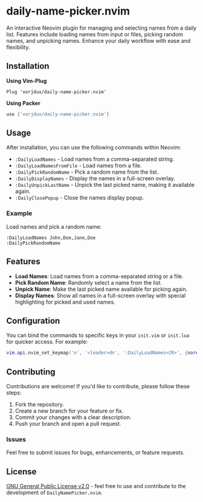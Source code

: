
# daily-name-picker.nvim

An interactive Neovim plugin for managing and selecting names from a daily list. Features include loading names from input or files, picking random names, and unpicking names. Enhance your daily workflow with ease and flexibility.

## Installation

**Using Vim-Plug**

```vim
Plug 'vorjdux/daily-name-picker.nvim'
```

**Using Packer**

```lua
use {'vorjdux/daily-name-picker.nvim'}
```

## Usage

After installation, you can use the following commands within Neovim:

- `:DailyLoadNames` - Load names from a comma-separated string.
- `:DailyLoadNamesFromFile` - Load names from a file.
- `:DailyPickRandomName` - Pick a random name from the list.
- `:DailyDisplayNames` - Display the names in a full-screen overlay.
- `:DailyUnpickLastName` - Unpick the last picked name, making it available again.
- `:DailyClosePopup` - Close the names display popup.

### Example

Load names and pick a random name:

```vim
:DailyLoadNames John,Doe,Jane,Doe
:DailyPickRandomName
```

## Features

- **Load Names**: Load names from a comma-separated string or a file.
- **Pick Random Name**: Randomly select a name from the list.
- **Unpick Name**: Make the last picked name available for picking again.
- **Display Names**: Show all names in a full-screen overlay with special highlighting for picked and used names.

## Configuration

You can bind the commands to specific keys in your `init.vim` or `init.lua` for quicker access. For example:

```lua
vim.api.nvim_set_keymap('n', '<leader>dn', ':DailyLoadNames<CR>', {noremap = true, silent = true})
```

## Contributing

Contributions are welcome! If you'd like to contribute, please follow these steps:

1. Fork the repository.
2. Create a new branch for your feature or fix.
3. Commit your changes with a clear description.
4. Push your branch and open a pull request.

### Issues

Feel free to submit issues for bugs, enhancements, or feature requests.

## License

[GNU General Public License v2.0](LICENSE) - feel free to use and contribute to the development of `DailyNamePicker.nvim`.
